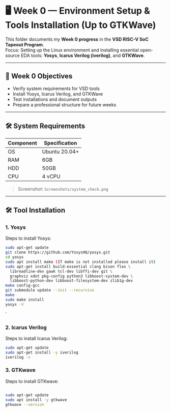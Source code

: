# 🖥️ Week 0 — Environment Setup & Tools Installation (Up to GTKWave)

This folder documents my **Week 0 progress** in the **VSD RISC-V SoC Tapeout Program**.  
Focus: Setting up the Linux environment and installing essential open-source EDA tools: **Yosys**, **Icarus Verilog (iverilog)**, and **GTKWave**.

---

## 📌 Week 0 Objectives
- Verify system requirements for VSD tools
- Install Yosys, Icarus Verilog, and GTKWave
- Test installations and document outputs
- Prepare a professional structure for future weeks

---

## 🛠️ System Requirements

| Component | Specification |
|-----------|---------------|
| OS        | Ubuntu 20.04+ |
| RAM       | 6GB           |
| HDD       | 50GB          |
| CPU       | 4 vCPU        |

> Screenshot: `Screenshots/system_check.png`

---

## 🛠️ Tool Installation

### 1. **Yosys**
Steps to install Yosys:
```bash
sudo apt-get update
git clone https://github.com/YosysHQ/yosys.git
cd yosys
sudo apt install make (If make is not installed please install it)
sudo apt-get install build-essential clang bison flex \
  libreadline-dev gawk tcl-dev libffi-dev git \
  graphviz xdot pkg-config python3 libboost-system-dev \
  libboost-python-dev libboost-filesystem-dev zlib1g-dev 
make config-gcc
git submodule update --init --recursive
make
sudo make install 
yosys -V

```

`
### 2. **Icarus Verilog**
Steps to install Icarus Verilog:
```bash
sudo apt-get update
sudo apt-get install -y iverilog
iverilog -v

```
### 3. **GTKwave**
Steps to install GTKwave:
```bash

sudo apt-get update
sudo apt install -y gtkwave
gtkwave --version

